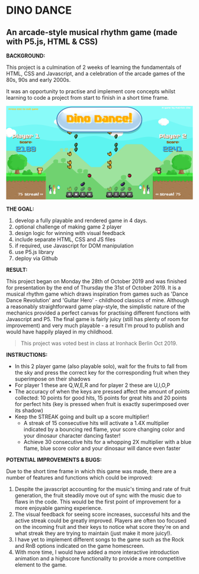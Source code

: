 # DINO DANCE
## An arcade-style musical rhythm game (made with P5.js, HTML & CSS)
**BACKGROUND:**

This project is a culmination of 2 weeks of learning the fundamentals of HTML, CSS and Javascript, and a celebration of the arcade games of the 80s, 90s and early 2000s.

It was an opportunity to practise and implement core concepts whilst learning to code a project from start to finish in a short time frame.

![Screenshot of game in action](https://raw.githubusercontent.com/fluxpat/DinoDance_Game/master/Screenshot.png)

**THE GOAL:**

1. develop a fully playable and rendered game in 4 days.
2. optional challenge of making game 2 player
3. design logic for winning with visual feedback
4. include separate HTML, CSS and JS files
5. if required, use Javascript for DOM manipulation
6. use P5.js library
7. deploy via Github

**RESULT:**

This project began on Monday the 28th of October 2019 and was finished for presentation by the end of Thursday the 31st of October 2019.
It is a musical rhythm game which draws inspiration from games such as 'Dance Dance Revolution' and 'Guitar Hero' - childhood classics of mine.
Although a reasonably straightforward game play-style, the simplistic nature of the mechanics provided a perfect canvas for practising different functions with Javascript and P5.
The final game is fairly juicy (still has plenty of room for improvement) and very much playable - a result I'm proud to publish and would have happily played in my childhood.
> This project was voted best in class at Ironhack Berlin Oct 2019.

**INSTRUCTIONS:**

- In this 2 player game (also playable solo), wait for the fruits to fall from the sky and press the correct key for the corresponding fruit when they superimpose on their shadows
- For player 1 these are Q,W,E,R and for player 2 these are U,I,O,P
- The accuracy of when the keys are pressed affect the amount of points collected: 10 points for good hits, 15 points for great hits and 20 points for perfect hits (key is pressed when fruit is exactly superimposed over its shadow)
- Keep the STREAK going and built up a score multiplier! 
  - A streak of 15 consecutive hits will activate a 1.4X multiplier indicated by a bouncing red flame, your score changing color and your dinosaur character dancing faster! 
  - Achieve 30 consecutive hits for a whopping 2X multiplier with a blue flame, blue score color and your dinosaur will dance even faster

**POTENTIAL IMPROVEMENTS & BUGS:**

Due to the short time frame in which this game was made, there are a number of features and functions which could be improved:
1) Despite the javascript accounting for the music's timing and rate of fruit generation, the fruit steadily move out of sync with the music due to flaws in the code. This would be the first point of improvement for a more enjoyable gaming experience.
2) The visual feedback for seeing score increases, successful hits and the active streak could be greatly improved. Players are often too focused on the incoming fruit and their keys to notice what score they're on and what streak they are trying to maintain (just make it more juicy!).
3) I have yet to implement different songs to the game such as the Rock and RnB options indicated on the game homescreen.
4) With more time, I would have added a more interactive introduction animation and a highscore functionality to provide a more competitive element to the game.
